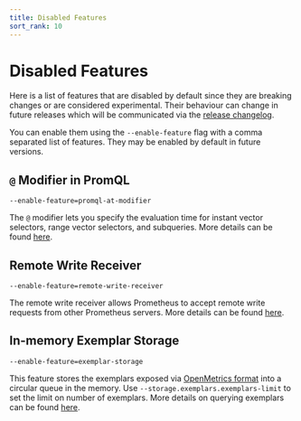 ```yaml
---
title: Disabled Features
sort_rank: 10
---
```


# Disabled Features

Here is a list of features that are disabled by default since they are breaking changes or are considered experimental.
Their behaviour can change in future releases which will be communicated via the [release changelog](https://github.com/prometheus/prometheus/blob/master/CHANGELOG.md).

You can enable them using the `--enable-feature` flag with a comma separated list of features.
They may be enabled by default in future versions.

## `@` Modifier in PromQL

`--enable-feature=promql-at-modifier`

The `@` modifier lets you specify the evaluation time for instant vector selectors,
range vector selectors, and subqueries. More details can be found [here](querying/basics.md#modifier).

## Remote Write Receiver

`--enable-feature=remote-write-receiver`

The remote write receiver allows Prometheus to accept remote write requests from other Prometheus servers. More details can be found [here](storage.md#overview).

## In-memory Exemplar Storage

`--enable-feature=exemplar-storage`

This feature stores the exemplars exposed via [OpenMetrics format](https://github.com/OpenObservability/OpenMetrics/blob/master/specification/OpenMetrics.md#exemplars-1) into a circular queue in the memory. Use `--storage.exemplars.exemplars-limit` to set the limit on number of exemplars.
More details on querying exemplars can be found [here](querying/api.md#querying-exemplars).
